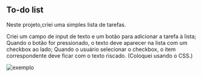 ## To-do list
Neste projeto,criei uma simples lista de tarefas.

Criei um campo de input de texto e um botão para adicionar a tarefa à lista;
Quando o botão for pressionado, o texto deve aparecer na lista com um checkbox ao lado;
Quando o usuário selecionar o checkbox, o item correspondente deve ficar com o texto riscado. (Coloquei usando o CSS.)

![exemplo](https://user-images.githubusercontent.com/88196625/170769543-9802572b-0f10-4ad1-9951-10b556992b5c.png)

